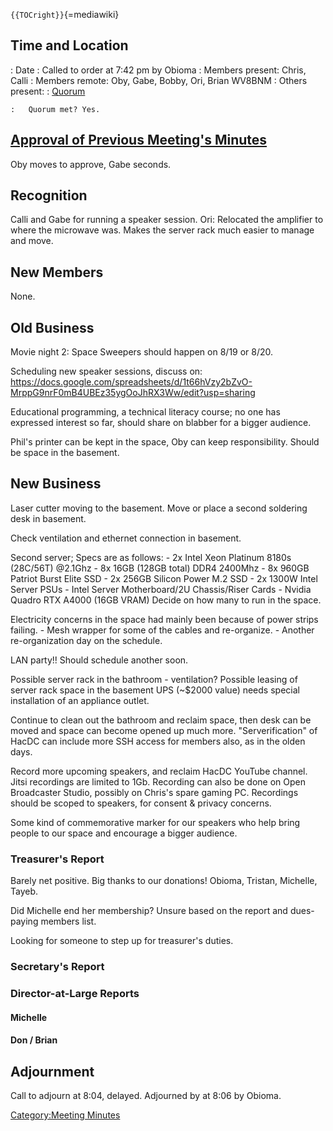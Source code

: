 `{{TOCright}}`{=mediawiki}

## Time and Location

:   Date
:   Called to order at 7:42 pm by Obioma
:   Members present: Chris, Calli
:   Members remote: Oby, Gabe, Bobby, Ori, Brian WV8BNM
:   Others present:
:   [Quorum](Quorum)

    :   Quorum met? Yes.

## [Approval of Previous Meeting's Minutes](Regular_Member_Meeting_2022_07_12)

Oby moves to approve, Gabe seconds.

## Recognition

Calli and Gabe for running a speaker session. Ori: Relocated the
amplifier to where the microwave was. Makes the server rack much easier
to manage and move.

## New Members

None.

## Old Business

Movie night 2: Space Sweepers should happen on 8/19 or 8/20.

Scheduling new speaker sessions, discuss on:
<https://docs.google.com/spreadsheets/d/1t66hVzy2bZvO-MrppG9nrF0mB4UBEz35ygOoJhRX3Ww/edit?usp=sharing>

Educational programming, a technical literacy course; no one has
expressed interest so far, should share on blabber for a bigger
audience.

Phil's printer can be kept in the space, Oby can keep responsibility.
Should be space in the basement.

## New Business

Laser cutter moving to the basement. Move or place a second soldering
desk in basement.

Check ventilation and ethernet connection in basement.

Second server; Specs are as follows: - 2x Intel Xeon Platinum 8180s
(28C/56T) \@2.1Ghz - 8x 16GB (128GB total) DDR4 2400Mhz - 8x 960GB
Patriot Burst Elite SSD - 2x 256GB Silicon Power M.2 SSD - 2x 1300W
Intel Server PSUs - Intel Server Motherboard/2U Chassis/Riser Cards -
Nvidia Quadro RTX A4000 (16GB VRAM) Decide on how many to run in the
space.

Electricity concerns in the space had mainly been because of power
strips failing. - Mesh wrapper for some of the cables and re-organize. -
Another re-organization day on the schedule.

LAN party!! Should schedule another soon.

Possible server rack in the bathroom - ventilation? Possible leasing of
server rack space in the basement UPS (\~\$2000 value) needs special
installation of an appliance outlet.

Continue to clean out the bathroom and reclaim space, then desk can be
moved and space can become opened up much more. "Serverification" of
HacDC can include more SSH access for members also, as in the olden
days.

Record more upcoming speakers, and reclaim HacDC YouTube channel. Jitsi
recordings are limited to 1Gb. Recording can also be done on Open
Broadcaster Studio, possibly on Chris's spare gaming PC. Recordings
should be scoped to speakers, for consent & privacy concerns.

Some kind of commemorative marker for our speakers who help bring people
to our space and encourage a bigger audience.

### Treasurer's Report

Barely net positive. Big thanks to our donations! Obioma, Tristan,
Michelle, Tayeb.

Did Michelle end her membership? Unsure based on the report and
dues-paying members list.

Looking for someone to step up for treasurer's duties.

### Secretary's Report

### Director-at-Large Reports

#### Michelle

#### Don / Brian

## Adjournment

Call to adjourn at 8:04, delayed. Adjourned by at 8:06 by Obioma.

[Category:Meeting Minutes](Category:Meeting_Minutes)
